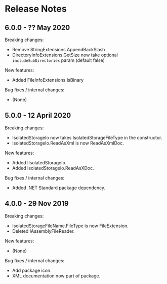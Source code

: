# Release Notes

## 6.0.0 - ?? May 2020

Breaking changes:
- Remove StringExtensions.AppendBackSlash
- DirectoryInfoExtensions.GetSize now take optional `includeSubDirectories` param (default false)

New features:
- Added FileInfoExtensions.IsBinary

Bug fixes / internal changes:
- (None)

## 5.0.0 - 12 April 2020

Breaking changes:
- IsolatedStorageIo now takes IsolatedStorageFileType in the constructor.
- IsolatedStorageIo.ReadAsXml is now ReadAsXmlDoc.

New features:
- Added IIsolatedStorageIo.
- Added IsolatedStorageIo.ReadAsXDoc.

Bug fixes / internal changes:
- Added .NET Standard package dependency.

## 4.0.0 - 29 Nov 2019

Breaking changes:
- IsolatedStorageFileName.FileType is now FileExtension.
- Deleted IAssemblyFileReader.

New features:
- (None)

Bug fixes / internal changes:
- Add package icon.
- XML documentation now part of package.
